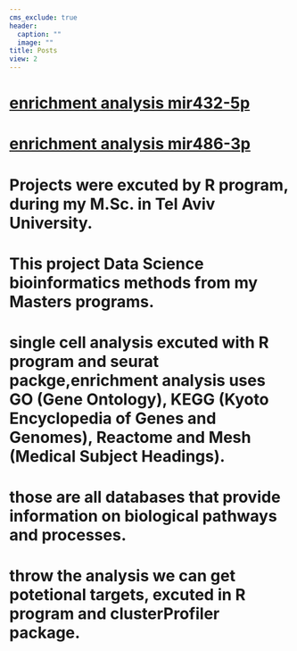 ```yaml
---
cms_exclude: true
header:
  caption: ""
  image: ""
title: Posts
view: 2
---
```


# 
# [enrichment analysis mir432-5p](/personal_website/static/enrichment_analysis_432.html)
# [enrichment analysis mir486-3p](/personal_website/static/enrichment_analysis_486.html)
# 
# Projects were excuted by **R** program, during my M.Sc. in Tel Aviv University.
# This project Data Science bioinformatics methods from my Masters programs.
# single cell analysis excuted with <b>R</b> program and seurat packge,enrichment analysis uses GO (Gene Ontology), KEGG (Kyoto Encyclopedia of Genes and Genomes), Reactome and Mesh (Medical Subject Headings).
# those are all databases that provide information on biological pathways and processes.
# throw the analysis we can get potetional targets, excuted in **R** program and clusterProfiler package.
